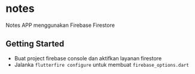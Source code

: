 # notes
Notes APP menggunakan Firebase Firestore

## Getting Started
- Buat project firebase console dan aktifkan layanan firestore
- Jalanka ``flutterfire configure`` untuk membuat ``firebase_options.dart``
